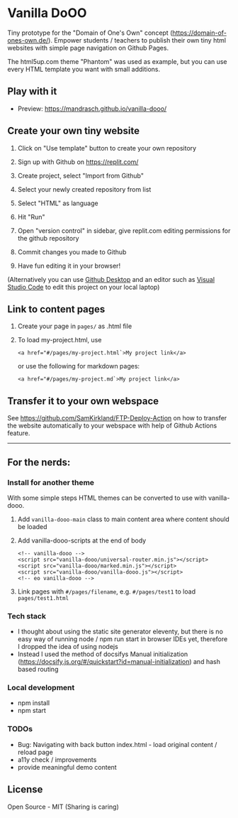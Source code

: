 # Vanilla DoOO
Tiny prototype for the "Domain of One's Own" concept (https://domain-of-ones-own.de/). Empower students / teachers to publish their own tiny html websites with simple page navigation on Github Pages.

The html5up.com theme "Phantom" was used as example, but you can use every HTML template you want with small additions.

## Play with it

- Preview: https://mandrasch.github.io/vanilla-dooo/

## Create your own tiny website

1. Click on "Use template" button to create your own repository

2. Sign up with Github on https://replit.com/

3. Create project, select "Import from Github"

4. Select your newly created repository from list

5. Select "HTML" as language

6. Hit "Run"

7. Open "version control" in sidebar, give replit.com editing permissions for the github repository

8. Commit changes you made to Github

9. Have fun editing it in your browser!

(Alternatively you can use [Github Desktop](https://desktop.github.com) and an editor such as [Visual Studio Code](https://code.visualstudio.com/) to edit this project on your local laptop)

## Link to content pages

1. Create your page in `pages/` as .html file

2. To load my-project.html, use

    ```
    <a href="#/pages/my-project.html`>My project link</a>
    ```
    
    or use the following for markdown pages:

    ```
    <a href="#/pages/my-project.md`>My project link</a>
    ```

## Transfer it to your own webspace

See https://github.com/SamKirkland/FTP-Deploy-Action on how to transfer the website automatically to your webspace with help of Github Actions feature.

<hr>

## For the nerds:

### Install for another theme

With some simple steps HTML themes can be converted to use with vanilla-dooo.

1. Add `vanilla-dooo-main` class to main content area where content should be loaded

2. Add vanilla-dooo-scripts at the end of body

    ```
    <!-- vanilla-dooo -->
	<script src="vanilla-dooo/universal-router.min.js"></script>
	<script src="vanilla-dooo/marked.min.js"></script>
	<script src="vanilla-dooo/vanilla-dooo.js"></script>
	<!-- eo vanilla-dooo -->
    ```

3. Link pages with `#/pages/filename`, e.g. `#/pages/test1` to load `pages/test1.html`



### Tech stack

- I thought about using the static site generator eleventy, but there is no easy way of running node / npm run start in browser IDEs yet, therefore I dropped the idea of using nodejs
- Instead I used the method of docsifys Manual initialization (https://docsify.js.org/#/quickstart?id=manual-initialization) and hash based routing

### Local development

- npm install
- npm start

### TODOs

- Bug: Navigating with back button index.html - load original content / reload page
- a11y check / improvements
- provide meaningful demo content

## License

Open Source - MIT (Sharing is caring)

